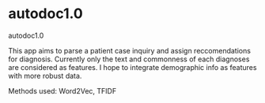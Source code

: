 # autodoc1.0
autodoc1.0

This app aims to parse a patient case inquiry and assign reccomendations for diagnosis. Currently only the text and commonness of each diagnoses are considered as features. I hope to integrate demographic info as features with more robust data.  

Methods used: Word2Vec, TFIDF